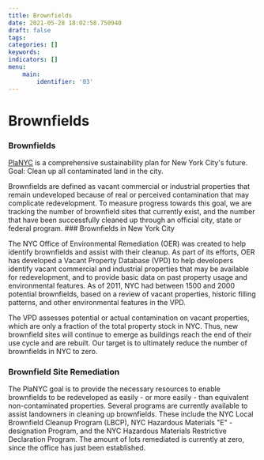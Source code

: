 ```yaml
---
title: Brownfields
date: 2021-05-28 18:02:58.750940
draft: false
tags: 
categories: []
keywords: 
indicators: []
menu:
    main:
        identifier: '03'
---
```

# Brownfields
### Brownfields

[PlaNYC](http://www.nyc.gov/html/planyc2030/html/home/home.shtml "PlaNYC Home Page") is a comprehensive sustainability plan for New York City's future. Goal: Clean up all contaminated land in the city. 

Brownfields are defined as vacant commercial or industrial properties that remain undeveloped because of real or perceived contamination that may complicate redevelopment. To measure progress towards this goal, we are tracking the number of brownfield sites that currently exist, and the number that have been successfully cleaned up through an official city, state or federal program. ### Brownfields in New York City

  
The NYC Office of Environmental Remediation (OER) was created to help identify brownfields and assist with their cleanup. As part of its efforts, OER has developed a Vacant Property Database (VPD) to help developers identify vacant commercial and industrial properties that may be available for redevelopment, and to provide basic data on past property usage and environmental features. As of 2011, NYC had between 1500 and 2000 potential brownfields, based on a review of vacant properties, historic filling patterns, and other environmental features in the VPD.  
  


The VPD assesses potential or actual contamination on vacant properties, which are only a fraction of the total property stock in NYC. Thus, new brownfield sites will continue to emerge as buildings reach the end of their use cycle and are rebuilt. Our target is to ultimately reduce the number of brownfields in NYC to zero.  
  
### Brownfield Site Remediation

  
The PlaNYC goal is to provide the necessary resources to enable brownfields to be redeveloped as easily - or more easily - than equivalent non-contaminated properties. Several programs are currently available to assist landowners in cleaning up brownfields. These include the NYC Local Brownfield Cleanup Program (LBCP), NYC Hazardous Materials "E" - designation Program, and the NYC Hazardous Materials Restrictive Declaration Program. The amount of lots remediated is currently at zero, since the office has just been established. 
  
  















